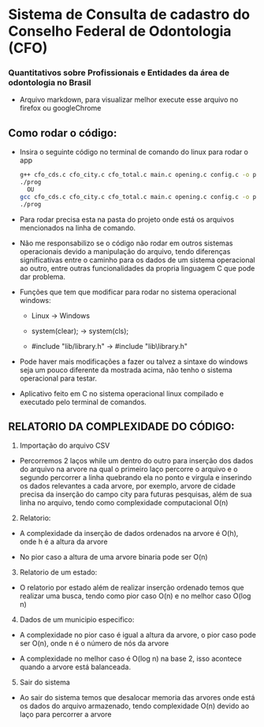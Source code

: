 # Sistema de Consulta de cadastro do Conselho Federal de Odontologia (CFO)
### Quantitativos sobre Profissionais e Entidades da área de odontologia no Brasil

* Arquivo markdown, para visualizar melhor execute esse arquivo no firefox ou googleChrome

## Como rodar o código:

* Insira o seguinte código no terminal de comando do linux para rodar o app

	```sh
    g++ cfo_cds.c cfo_city.c cfo_total.c main.c opening.c config.c -o prog
    ./prog
	  OU
    gcc cfo_cds.c cfo_city.c cfo_total.c main.c opening.c config.c -o prog
    ./prog
	```

* Para rodar precisa esta na pasta do projeto onde está os arquivos mencionados na linha de comando.

* Não me responsabilizo se o código não rodar em outros sistemas operacionais devido a manipulação do arquivo, tendo diferenças significativas entre o caminho para os dados de um sistema operacional ao outro, entre outras funcionalidades da propria linguagem C que pode dar problema.

* Funções que tem que modificar para rodar no sistema operacional windows:

  * Linux -> Windows

  * system(clear); -> system(cls);

  * #include "lib/library.h" -> #include "lib\library.h"

* Pode haver mais modificações a fazer ou talvez a sintaxe do windows seja um pouco diferente da mostrada acima, não tenho o sistema operacional para testar.

* Aplicativo feito em C no sistema operacional linux compilado e executado pelo terminal de comandos.

## RELATORIO DA COMPLEXIDADE DO CÓDIGO:

1) Importação do arquivo CSV

* Percorremos 2 laços while um dentro do outro para inserção dos dados do arquivo na arvore na qual o primeiro laço percorre o arquivo e o segundo percorrer a linha quebrando ela no ponto e virgula e inserindo os dados relevantes a cada arvore, por exemplo, arvore de cidade precisa da inserção do campo city para futuras pesquisas, além de sua linha no arquivo, tendo como complexidade computacional O(n)

2) Relatorio:

* A complexidade da inserção de dados ordenados na arvore é O(h), onde h é a altura da arvore

* No pior caso a altura de uma arvore binaria pode ser O(n)

3) Relatorio de um estado:

* O relatorio por estado além de realizar inserção ordenado temos que realizar uma busca, tendo como pior caso O(n) e no melhor caso O(log n)

4) Dados de um municipio especifico:

* A complexidade no pior caso é igual a altura da arvore, o pior caso pode ser O(n), onde n é o número de nós da arvore

* A complexidade no melhor caso é O(log n) na base 2, isso acontece quando a arvore está balanceada.

5) Sair do sistema

* Ao sair do sistema temos que desalocar memoria das arvores onde está os dados do arquivo armazenado, tendo complexidade O(n) devido ao laço para percorrer a arvore
